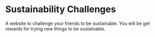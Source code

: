 # Sustainability Challenges

A website to challenge your friends to be sustainable.
You will be get rewards for trying new things to be sustainable.
